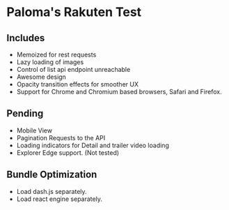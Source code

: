 # Paloma's Rakuten Test

## Includes

- Memoized for rest requests
- Lazy loading of images
- Control of list api endpoint unreachable
- Awesome design
- Opacity transition effects for smoother UX
- Support for Chrome and Chromium based browsers, Safari and Firefox.

## Pending

- Mobile View
- Pagination Requests to the API
- Loading indicators for Detail and trailer video loading
- Explorer Edge support. (Not tested)

## Bundle Optimization

- Load dash.js separately.
- Load react engine separately.
